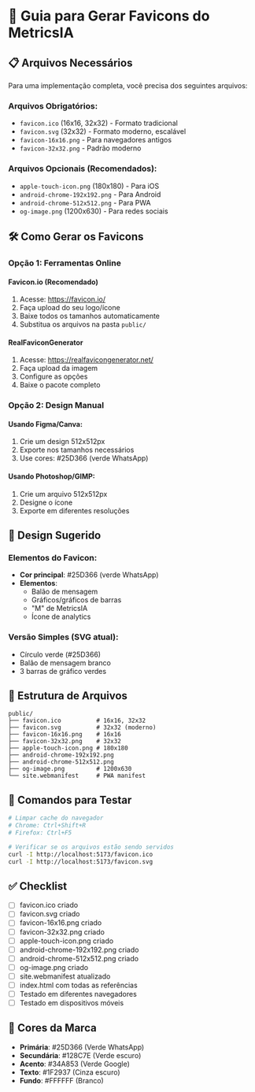 # 🎨 Guia para Gerar Favicons do MetricsIA

## 📋 Arquivos Necessários

Para uma implementação completa, você precisa dos seguintes arquivos:

### **Arquivos Obrigatórios:**
- `favicon.ico` (16x16, 32x32) - Formato tradicional
- `favicon.svg` (32x32) - Formato moderno, escalável
- `favicon-16x16.png` - Para navegadores antigos
- `favicon-32x32.png` - Padrão moderno

### **Arquivos Opcionais (Recomendados):**
- `apple-touch-icon.png` (180x180) - Para iOS
- `android-chrome-192x192.png` - Para Android
- `android-chrome-512x512.png` - Para PWA
- `og-image.png` (1200x630) - Para redes sociais

## 🛠️ Como Gerar os Favicons

### **Opção 1: Ferramentas Online**

#### **Favicon.io** (Recomendado)
1. Acesse: https://favicon.io/
2. Faça upload do seu logo/ícone
3. Baixe todos os tamanhos automaticamente
4. Substitua os arquivos na pasta `public/`

#### **RealFaviconGenerator**
1. Acesse: https://realfavicongenerator.net/
2. Faça upload da imagem
3. Configure as opções
4. Baixe o pacote completo

### **Opção 2: Design Manual**

#### **Usando Figma/Canva:**
1. Crie um design 512x512px
2. Exporte nos tamanhos necessários
3. Use cores: #25D366 (verde WhatsApp)

#### **Usando Photoshop/GIMP:**
1. Crie um arquivo 512x512px
2. Designe o ícone
3. Exporte em diferentes resoluções

## 🎯 Design Sugerido

### **Elementos do Favicon:**
- **Cor principal**: #25D366 (verde WhatsApp)
- **Elementos**: 
  - Balão de mensagem
  - Gráficos/gráficos de barras
  - "M" de MetricsIA
  - Ícone de analytics

### **Versão Simples (SVG atual):**
- Círculo verde (#25D366)
- Balão de mensagem branco
- 3 barras de gráfico verdes

## 📁 Estrutura de Arquivos

```
public/
├── favicon.ico          # 16x16, 32x32
├── favicon.svg          # 32x32 (moderno)
├── favicon-16x16.png    # 16x16
├── favicon-32x32.png    # 32x32
├── apple-touch-icon.png # 180x180
├── android-chrome-192x192.png
├── android-chrome-512x512.png
├── og-image.png         # 1200x630
└── site.webmanifest     # PWA manifest
```

## 🚀 Comandos para Testar

```bash
# Limpar cache do navegador
# Chrome: Ctrl+Shift+R
# Firefox: Ctrl+F5

# Verificar se os arquivos estão sendo servidos
curl -I http://localhost:5173/favicon.ico
curl -I http://localhost:5173/favicon.svg
```

## ✅ Checklist

- [ ] favicon.ico criado
- [ ] favicon.svg criado
- [ ] favicon-16x16.png criado
- [ ] favicon-32x32.png criado
- [ ] apple-touch-icon.png criado
- [ ] android-chrome-192x192.png criado
- [ ] android-chrome-512x512.png criado
- [ ] og-image.png criado
- [ ] site.webmanifest atualizado
- [ ] index.html com todas as referências
- [ ] Testado em diferentes navegadores
- [ ] Testado em dispositivos móveis

## 🎨 Cores da Marca

- **Primária**: #25D366 (Verde WhatsApp)
- **Secundária**: #128C7E (Verde escuro)
- **Acento**: #34A853 (Verde Google)
- **Texto**: #1F2937 (Cinza escuro)
- **Fundo**: #FFFFFF (Branco)
